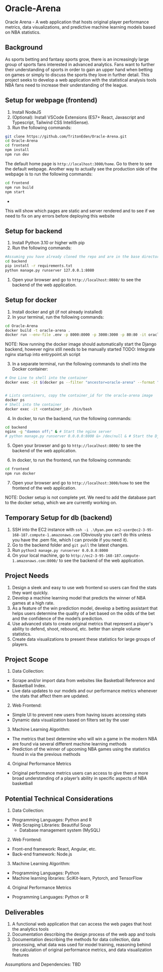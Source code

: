 # Oracle-Arena

Oracle Arena - A web application that hosts original player performance metrics, data visualizations, and predictive machine learning models based on NBA statistics.

## Background

As sports betting and fantasy sports grow, there is an increasingly large group of sports fans interested in advanced analytics. Fans want to further their understanding of sports in order to gain an upper hand when betting on games or simply to discuss the sports they love in further detail. This project seeks to develop a web application with the statistical analysis tools NBA fans need to increase their understanding of the league.

## Setup for webpage (frontend)

1. Install NodeJS
2. (Optional): Install VSCode Extensions (ES7+ React, Javascript and Typescript, Tailwind CSS IntelliSense).
3. Run the following commands:

```bash
git clone https://github.com/TritonEden/Oracle-Arena.git
cd Oracle-Arena
cd frontend
npm install
npm run dev
```

The default home page is `http://localhost:3000/home`. Go to there to see the default webpage.
Another way to actually see the production side of the webpage is to run the following commands:

```bash
cd frontend
npm run build
npm start
```
-
This will show which pages are static and server rendered and to see if we need to fix on any errors before deploying this website

## Setup for backend

1. Install Python 3.10 or higher with pip
2. Run the following commands:

```bash
#Assuming you have already cloned the repo and are in the base directory
cd backend
pip install -r requirements.txt
python manage.py runserver 127.0.0.1:8080
```

1. Open your browser and go to `http://localhost:8080/` to see the backend of the web application.

## Setup for docker

1. Install docker and git (if not already installed)
2. In your terminal, run the following commands:

```bash
cd Oracle-Arena
docker build -t oracle-arena .
docker run --env-file .env -p 8000:8000 -p 3000:3000 -p 80:80 -it oracle-arena 
```

NOTE: Now running the docker image should automatically start the Django backend, however nginx still needs to be manually started
TODO: Integrate nginx startup into entrypoint.sh script

3. In a separate terminal, run the following commands to shell into the Docker container:
```bash
# One Line to shell into the container
docker exec -it $(docker ps --filter "ancestor=oracle-arena" --format "{{.ID}}" | head -n 1) /bin/bash


# Lists containers, copy the container_id for the oracle-arena image
docker ps
# Shell into the container
docker exec -it <container_id> /bin/bash
```

4. In docker, to run the backend, run the following commands:

```bash
cd backend
nginx -g "daemon off;" & # Start the nginx server
# python manage.py runserver 0.0.0.0:8000 &> /dev/null & # Start the Django server in the background -- add the extra commands as you wish
```

5. Open your browser and go to `http://localhost:8000/` to see the backend of the web application.

6. In docker, to run the frontend, run the following commands:

```bash
cd frontend
npm run docker
```

7. Open your browser and go to `http://localhost:3000/home` to see the frontend of the web application.

NOTE: Docker setup is not complete yet. We need to add the database part to the docker setup, which we are currently working on.

## Temporary Setup for db (backend)

1. SSH into the EC2 instance with `ssh -i .\Ryan.pem ec2-user@ec2-3-95-168-187.compute-1.amazonaws.com` (Obviously you can't do this unless you have the .pem file, which I can provide if you need it).
2. Go to the backend folder and `git pull` the latest changes.
3. Run `python3 manage.py runserver 0.0.0.0:8000`
4. On your local machine, go to `http://ec2-3-95-168-187.compute-1.amazonaws.com:8000/` to see the backend of the web application.

## Project Needs

1. Design a sleek and easy to use web frontend so users can find the stats they want quickly.
2. Develop a machine learning model that predicts the winner of NBA games at a high rate.
3. As a feature of the win prediction model, develop a betting assistant that helps users determine the quality of a bet based on the odds of the bet and the confidence of the model’s prediction.
4. Use advanced stats to create original metrics that represent a player's ability to defend, shoot, rebound, etc. better than simple volume statistics.
5. Create data visualizations to present these statistics for large groups of players.

## Project Scope

1. Data Collection:

* Scrape and/or import data from websites like Basketball Reference and Basketball Index.
* Live data updates to our models and our performance metrics whenever the stats that affect them are updated.

2. Web Frontend:

* Simple UI to prevent new users from having issues accessing stats
* Dynamic data visualization based on filters set by the user

3. Machine Learning Algorithm:

* The metrics that best determine who will win a game in the modern NBA are found via several different machine learning methods
* Prediction of the winner of upcoming NBA games using the statistics found in via the previous methods

4. Original Performance Metrics

* Original performance metrics users can access to give them a more broad understanding of a player’s ability in specific aspects of NBA basketball

## Potential Technical Considerations

1. Data Collection:

* Programming Languages: Python and R
* Web Scraping Libraries: Beautiful Soup
  * Database management system (MySQL)

2. Web Frontend:

* Front-end framework: React, Angular, etc.
* Back-end framework: Node.js

3. Machine Learning Algorithm:

* Programming Languages: Python
* Machine learning libraries: SciKit-learn, Pytorch, and TensorFlow

4. Original Performance Metrics

* Programming Languages: Python or R

## Deliverables

1. A functional web application that can access the web pages that host the analytics tools
2. Documentation describing the design process of the web app and tools
3. Documentation describing the methods for data collection, data processing, what data was used for model training, reasoning behind the calculation of original performance metrics, and data visualization features

Assumptions and Dependencies:
TBD
